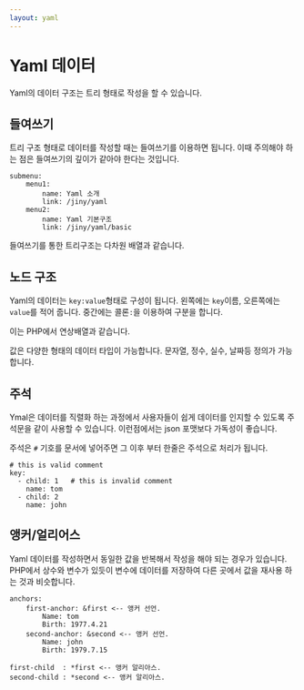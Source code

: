 ```yaml
---
layout: yaml
---
```

# Yaml 데이터

Yaml의 데이터 구조는 트리 형태로 작성을 할 수 있습니다.

## 들여쓰기
트리 구조 형태로 데이터를 작성할 때는 들여쓰기를 이용하면 됩니다. 이때 주의해야 하는 점은 들여쓰기의 깊이가 같아야 한다는 것입니다. 
```
submenu:
    menu1: 
        name: Yaml 소개
        link: /jiny/yaml
    menu2: 
        name: Yaml 기본구조
        link: /jiny/yaml/basic 
```
들여쓰기를 통한 트리구조는 다차원 배열과 같습니다.

## 노드 구조
Yaml의 데이터는 `key:value`형태로 구성이 됩니다. 왼쪽에는 `key`이름, 오른쪽에는 `value`를 적어 줍니다. 중간에는 콜론`:`을 이용하여 구분을 합니다.

이는 PHP에서 연상배열과 같습니다.

값은 다양한 형태의 데이터 타입이 가능합니다. 문자열, 정수, 실수, 날짜등 정의가 가능합니다.

## 주석
Ymal은 데이터를 직렬화 하는 과정에서 사용자들이 쉽게 데이터를 인지할 수 있도록 주석문을 같이 사용할 수 있습니다. 이런점에서는 json 포맷보다 가독성이 좋습니다.

주석은 `#` 기호를 문서에 넣어주면 그 이후 부터 한줄은 주석으로 처리가 됩니다.

```
# this is valid comment
key: 
  - child: 1   # this is invalid comment
    name: tom
  - child: 2
    name: john
```


## 앵커/얼리어스
Yaml 데이터를 작성하면서 동일한 값을 반복해서 작성을 해야 되는 경우가 있습니다. PHP에서 상수와 변수가 있듯이 변수에 데이터를 저장하여 다른 곳에서 값을 재사용 하는 것과 비슷합니다.

```
anchors:
    first-anchor: &first <-- 앵커 선언.
        Name: tom
        Birth: 1977.4.21
    second-anchor: &second <-- 앵커 선언.
        Name: john
        Birth: 1979.7.15

first-child  : *first <-- 앵커 알리아스.
second-child : *second <-- 앵커 알리아스.
```




